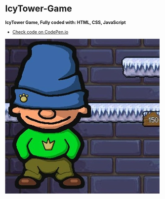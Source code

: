 # IcyTower-Game
**IcyTower Game, Fully coded with: HTML, CSS, JavaScript**
* [Check code on CodePen.io](https://codepen.io/amrbedir/pen/oNZaexM)

![IcyTower-Game](./game.jpg)

